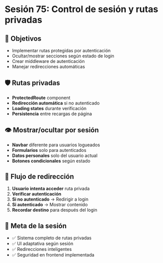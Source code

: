 # Sesión 75: Control de sesión y rutas privadas

## 🎯 Objetivos
- Implementar rutas protegidas por autenticación
- Ocultar/mostrar secciones según estado de login
- Crear middleware de autenticación
- Manejar redirecciones automáticas

## 🛡️ Rutas privadas
- **ProtectedRoute** component
- **Redirección automática** si no autenticado
- **Loading states** durante verificación
- **Persistencia** entre recargas de página

## 👁️ Mostrar/ocultar por sesión
- **Navbar** diferente para usuarios logueados
- **Formularios** solo para autenticados
- **Datos personales** solo del usuario actual
- **Botones condicionales** según estado

## 🔄 Flujo de redirección
1. **Usuario intenta acceder** ruta privada
2. **Verificar autenticación**
3. **Si no autenticado** → Redirigir a login
4. **Si autenticado** → Mostrar contenido
5. **Recordar destino** para después del login

## 🎯 Meta de la sesión
- ✅ Sistema completo de rutas privadas
- ✅ UI adaptativa según sesión
- ✅ Redirecciones inteligentes
- ✅ Seguridad en frontend implementada

